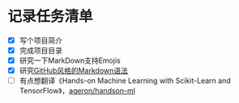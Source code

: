 # 记录任务清单

- [x] 写个项目简介
- [X] 完成项目目录
- [x] 研究一下MarkDown支持Emojis
- [x] 研究[GitHub风格的Markdown语法](https://github.com/baixing/FE-Blog/issues/6)
- [ ] 有点想翻译《Hands-on Machine Learning with Scikit-Learn and TensorFlow》，[ageron/handson-ml](https://github.com/ageron/handson-ml)